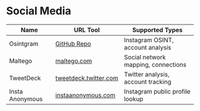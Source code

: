 # Social Media

| Name             | URL Tool                                        | Supported Types                           |
|------------------|-------------------------------------------------|-------------------------------------------|
| Osintgram        | [GitHub Repo](https://github.com/Datalux/Osintgram) | Instagram OSINT, account analysis     |
| Maltego          | [maltego.com](https://www.maltego.com/)         | Social network mapping, connections       |
| TweetDeck        | [tweetdeck.twitter.com](https://tweetdeck.twitter.com/) | Twitter analysis, account tracking   |
| Insta Anonymous  | [instaanonymous.com](https://instaanonymous.com/) | Instagram public profile lookup         |

